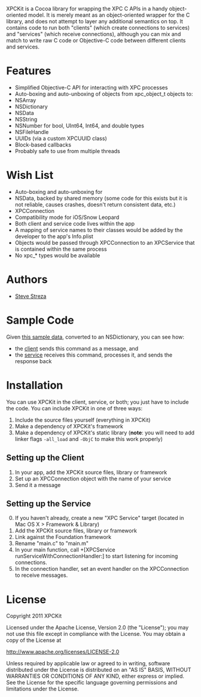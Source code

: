 XPCKit is a Cocoa library for wrapping the XPC C APIs in a handy object-oriented model. It is merely meant as an object-oriented wrapper for the C library, and does not attempt to layer any additional semantics on top. It contains code to run both "clients" (which create connections to services) and "services" (which receive connections), although you can mix and match to write raw C code or Objective-C code between different clients and services.

Features
========

- Simplified Objective-C API for interacting with XPC processes
- Auto-boxing and auto-unboxing of objects from xpc_object_t objects to:
 - NSArray
 - NSDictionary
 - NSData
 - NSString
 - NSNumber for bool, UInt64, Int64, and double types
 - NSFileHandle
 - UUIDs (via a custom XPCUUID class)
- Block-based callbacks
- Probably safe to use from multiple threads

Wish List
=========

- Auto-boxing and auto-unboxing for
 - NSData, backed by shared memory (some code for this exists but it is not reliable, causes crashes, doesn't return consistent data, etc.)
 - XPCConnection
- Compatibility mode for iOS/Snow Leopard
 - Both client and service code lives within the app
 - A mapping of service names to their classes would be added by the developer to the app's Info.plist
 - Objects would be passed through XPCConnection to an XPCService that is contained within the same process
 - No xpc_* types would be available

Authors
=======

- [Steve Streza](https://twitter.com/SteveStreza)

Sample Code
===========

Given [this sample data](https://github.com/amazingsyco/XPCKit/blob/master/TestApp/multiply.json), converted to an NSDictionary, you can see how:

- the [client](https://github.com/amazingsyco/XPCKit/blob/master/TestApp/TestAppAppDelegate.m) sends this command as a message, and
- the [service](https://github.com/amazingsyco/XPCKit/blob/master/TestService/main.m) receives this command, processes it, and sends the response back

Installation
============

You can use XPCKit in the client, service, or both; you just have to include the code. You can include XPCKit in one of three ways:

1. Include the source files yourself (everything in XPCKit)
2. Make a dependency of XPCKit's framework
3. Make a dependency of XPCKit's static library (**note**: you will need to add linker flags `-all_load` and `-ObjC` to make this work properly)

Setting up the Client
---------------------

1. In your app, add the XPCKit source files, library or framework
2. Set up an XPCConnection object with the name of your service
3. Send it a message

Setting up the Service
----------------------

0. If you haven't already, create a new "XPC Service" target (located in Mac OS X > Framework & Library)
1. Add the XPCKit source files, library or framework
2. Link against the Foundation framework
3. Rename "main.c" to "main.m"
4. In your main function, call +[XPCService runServiceWithConnectionHandler:] to start listening for incoming connections.
5. In the connection handler, set an event handler on the XPCConnection to receive messages.

License
=======

Copyright 2011 XPCKit

Licensed under the Apache License, Version 2.0 (the "License");
you may not use this file except in compliance with the License.
You may obtain a copy of the License at

http://www.apache.org/licenses/LICENSE-2.0

Unless required by applicable law or agreed to in writing, software
distributed under the License is distributed on an "AS IS" BASIS,
WITHOUT WARRANTIES OR CONDITIONS OF ANY KIND, either express or implied.
See the License for the specific language governing permissions and
limitations under the License.
